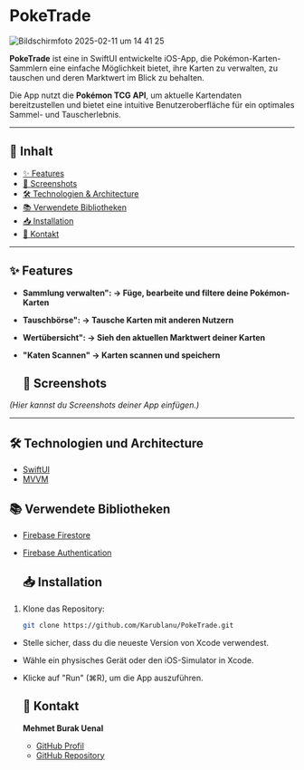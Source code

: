 # PokeTrade 


![Bildschirmfoto 2025-02-11 um 14 41 25](https://github.com/user-attachments/assets/6e74f005-aa9c-495b-9a52-1b58788a1fbb)


**PokeTrade** ist eine in SwiftUI entwickelte iOS-App, die Pokémon-Karten-Sammlern eine einfache Möglichkeit bietet, ihre Karten zu verwalten, zu tauschen und deren Marktwert im Blick zu behalten.

Die App nutzt die **Pokémon TCG API**, um aktuelle Kartendaten bereitzustellen und bietet eine intuitive Benutzeroberfläche für ein optimales Sammel- und Tauscherlebnis.

---

## 📌 **Inhalt**
- [✨ Features](#-features)
- [📸 Screenshots](#-screenshots)
- [🛠 Technologien & Architecture](#-technologien-und-architecture)
- [📚 Verwendete Bibliotheken](#-verwendete-bibliotheken)
- [📥 Installation](#-installation)
- [📩 Kontakt](#-kontakt)

---

## ✨ Features

- **Sammlung verwalten": → Füge, bearbeite und filtere deine Pokémon-Karten**
- **Tauschbörse": → Tausche Karten mit anderen Nutzern**
- **Wertübersicht": → Sieh den aktuellen Marktwert deiner Karten**
- **"Katen Scannen" → Karten scannen und speichern**
  
  ## 📸 **Screenshots**
*(Hier kannst du Screenshots deiner App einfügen.)*

---

## 🛠 Technologien und Architecture
- [SwiftUI](https://developer.apple.com/documentation/swiftui)
- [MVVM](https://learn.microsoft.com/de-de/windows/uwp/data-binding/data-binding-and-mvvm)

## 📚 Verwendete Bibliotheken
- [Firebase Firestore](https://firebase.google.com/docs/firestore?hl=de)
- [Firebase Authentication](https://firebase.google.com/docs/auth?hl=de)

  ## 📥 **Installation**
1. Klone das Repository:
   ```bash
   git clone https://github.com/Karublanu/PokeTrade.git

- Stelle sicher, dass du die neueste Version von Xcode verwendest.
- Wähle ein physisches Gerät oder den iOS-Simulator in Xcode.
- Klicke auf "Run" (⌘R), um die App auszuführen.

  ## 📩 Kontakt
  **Mehmet Burak Uenal**
  - [GitHub Profil](https://github.com/Karublanu)
  - [GitHub Repository](https://github.com/Karublanu/PokeTrade)
